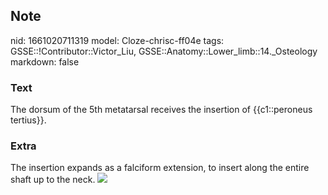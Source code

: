 ## Note
nid: 1661020711319
model: Cloze-chrisc-ff04e
tags: GSSE::!Contributor::Victor_Liu, GSSE::Anatomy::Lower_limb::14._Osteology
markdown: false

### Text
The dorsum of the 5th metatarsal receives the insertion of {{c1::peroneus tertius}}.

### Extra
<div>The insertion expands as a falciform extension, to insert
along the entire shaft up to the neck. <img src= 
"paste-cf1c7d51602ecf40c9e37825a8f3311df6524850.jpg"></div>
